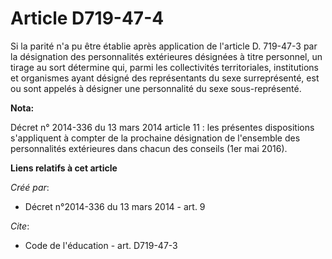 # Article D719-47-4

Si la parité n'a pu être établie après application de l'article D. 719-47-3 par la désignation des personnalités extérieures
désignées à titre personnel, un tirage au sort détermine qui, parmi les collectivités territoriales, institutions et
organismes ayant désigné des représentants du sexe surreprésenté, est ou sont appelés à désigner une personnalité du sexe
sous-représenté.

**Nota:**

Décret n° 2014-336 du 13 mars 2014 article 11 : les présentes dispositions s'appliquent à compter de la prochaine désignation
de l'ensemble des personnalités extérieures dans chacun des conseils (1er mai 2016).

**Liens relatifs à cet article**

_Créé par_:

  - Décret n°2014-336 du 13 mars 2014 - art. 9

_Cite_:

  - Code de l'éducation - art. D719-47-3
